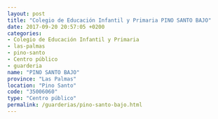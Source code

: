 ```yaml
---
layout: post
title: "Colegio de Educación Infantil y Primaria PINO SANTO BAJO"
date: 2017-09-20 20:57:05 +0200
categories:
- Colegio de Educación Infantil y Primaria
- las-palmas
- pino-santo
- Centro público
- guarderia
name: "PINO SANTO BAJO"
province: "Las Palmas"
location: "Pino Santo"
code: "35006060"
type: "Centro público"
permalink: /guarderias/pino-santo-bajo.html
---
```

